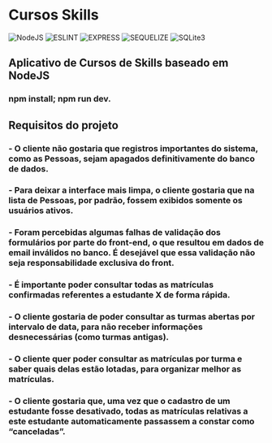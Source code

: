 # Cursos Skills

![NodeJS](https://img.shields.io/badge/Node.js-43853D?style=for-the-badge&logo=node.js&logoColor=white) ![ESLINT](https://img.shields.io/badge/eslint-3A33D1?style=for-the-badge&logo=eslint&logoColor=white) ![EXPRESS](https://img.shields.io/badge/Express.js-404D59?style=for-the-badge) ![SEQUELIZE](https://img.shields.io/badge/Sequelize-52B0E7?style=for-the-badge&logo=Sequelize&logoColor=white) ![SQLite3](https://img.shields.io/badge/SQLite-07405E?style=for-the-badge&logo=sqlite&logoColor=white)

## Aplicativo de Cursos de Skills baseado em NodeJS

### npm install; npm run dev.

## Requisitos do projeto

### - O cliente não gostaria que registros importantes do sistema, como as Pessoas, sejam apagados definitivamente do banco de dados.

### - Para deixar a interface mais limpa, o cliente gostaria que na lista de Pessoas, por padrão, fossem exibidos somente os usuários ativos.

### - Foram percebidas algumas falhas de validação dos formulários por parte do front-end, o que resultou em dados de email inválidos no banco. É desejável que essa validação não seja responsabilidade exclusiva do front.

### - É importante poder consultar todas as matrículas confirmadas referentes a estudante X de forma rápida.

### - O cliente gostaria de poder consultar as turmas abertas por intervalo de data, para não receber informações desnecessárias (como turmas antigas).

### - O cliente quer poder consultar as matrículas por turma e saber quais delas estão lotadas, para organizar melhor as matrículas.

### - O cliente gostaria que, uma vez que o cadastro de um estudante fosse desativado, todas as matrículas relativas a este estudante automaticamente passassem a constar como “canceladas”.
